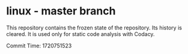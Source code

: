 # linux - master branch

This repository contains the frozen state of the repository.
Its history is cleared. It is used only for static code
analysis with Codacy.

Commit Time: 1720751523